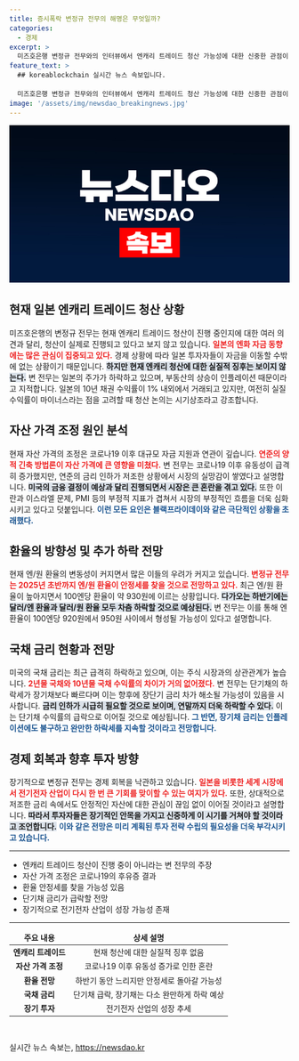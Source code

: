 ```yaml
---
title: 증시폭락 변정규 전무의 해명은 무엇일까?
categories:
  - 경제
excerpt: >
  미즈호은행 변정규 전무와의 인터뷰에서 엔캐리 트레이드 청산 가능성에 대한 신중한 관점이 드러났다. 그에 따르면, 현재 조정장은 자산가격 조정에 기인하며, 단기적인 불안 속에서도 장기적인 전기전자업종 발전 가능성을 강조했다. 환율은 향후 하락세가 예상된다.
feature_text: >
  ## koreablockchain 실시간 뉴스 속보입니다.

  미즈호은행 변정규 전무와의 인터뷰에서 엔캐리 트레이드 청산 가능성에 대한 신중한 관점이 드러났다. 그에 따르면, 현재 조정장은 자산가격 조정에 기인하며, 단기적인 불안 속에서도 장기적인 전기전자업종 발전 가능성을 강조했다. 환율은 향후 하락세가 예상된다.
image: '/assets/img/newsdao_breakingnews.jpg'
---
```


<p><img src="/assets/img/newsdao_breakingnews.jpg" alt="koreablockchain 속보" /></p>

<h2 data-ke-size="size26">현재 일본 엔캐리 트레이드 청산 상황</h2>

<p data-ke-size="size16">미즈호은행의 변정규 전무는 현재 엔캐리 트레이드 청산이 진행 중인지에 대한 여러 의견과 달리, 청산이 실제로 진행되고 있다고 보지 않고 있습니다. <b><span style="color: #ee2323;">일본의 엔화 자금 동향에는 많은 관심이 집중되고 있다.</span></b> 경제 상황에 따라 일본 투자자들이 자금을 이동할 수밖에 없는 상황이기 때문입니다. <b><span style="background-color: #21538527;">하지만 현재 엔캐리 청산에 대한 실질적 징후는 보이지 않는다.</span></b> 변 전무는 일본의 주가가 하락하고 있으며, 부동산의 상승이 인플레이션 때문이라고 지적합니다. 일본의 10년 채권 수익률이 1% 내외에서 거래되고 있지만, 여전히 실질 수익률이 마이너스라는 점을 고려할 때 청산 논의는 시기상조라고 강조합니다.</p>

<h2 data-ke-size="size26">자산 가격 조정 원인 분석</h2>

<p data-ke-size="size16">현재 자산 가격의 조정은 코로나19 이후 대규모 자금 지원과 연관이 깊습니다. <b><span style="color: #ee2323;">연준의 양적 긴축 방법론이 자산 가격에 큰 영향을 미쳤다.</span></b> 변 전무는 코로나19 이후 유동성이 급격히 증가했지만, 연준의 금리 인하가 저조한 상황에서 시장의 실망감이 쌓였다고 설명합니다. <b><span style="background-color: #21538527;">미국의 금융 결정이 예상과 달리 진행되면서 시장은 큰 혼란을 겪고 있다.</span></b> 또한 이란과 이스라엘 문제, PMI 등의 부정적 지표가 겹쳐서 시장의 부정적인 흐름을 더욱 심화시키고 있다고 덧붙입니다. <b><span style="color: #1a5490;">이런 모든 요인은 블랙프라이데이와 같은 극단적인 상황을 초래했다.</span></b></p>

<h2 data-ke-size="size26">환율의 방향성 및 추가 하락 전망</h2>

<p data-ke-size="size16">현재 엔/원 환율의 변동성이 커지면서 많은 이들의 우려가 커지고 있습니다. <b><span style="color: #ee2323;">변정규 전무는 2025년 초반까지 엔/원 환율이 안정세를 찾을 것으로 전망하고 있다.</span></b> 최근 엔/원 환율이 높아지면서 100엔당 환율이 약 930원에 이르는 상황입니다. <b><span style="background-color: #21538527;">다가오는 하반기에는 달러/엔 환율과 달러/원 환율 모두 차츰 하락할 것으로 예상된다.</span></b> 변 전무는 이를 통해 엔 환율이 100엔당 920원에서 950원 사이에서 형성될 가능성이 있다고 설명합니다.</p>

<h2 data-ke-size="size26">국채 금리 현황과 전망</h2>

<p data-ke-size="size16">미국의 국채 금리는 최근 급격히 하락하고 있으며, 이는 주식 시장과의 상관관계가 높습니다. <b><span style="color: #ee2323;">2년물 국채와 10년물 국채 수익률의 차이가 거의 없어졌다.</span></b> 변 전무는 단기채의 하락세가 장기채보다 빠르다며 이는 향후에 장단기 금리 차가 해소될 가능성이 있음을 시사합니다. <b><span style="background-color: #21538527;">금리 인하가 시급히 필요할 것으로 보이며, 연말까지 더욱 하락할 수 있다.</span></b> 이는 단기채 수익률의 급락으로 이어질 것으로 예상됩니다. <b><span style="color: #1a5490;">그 반면, 장기채 금리는 인플레이션에도 불구하고 완만한 하락세를 지속할 것이라고 전망합니다.</span></b></p>

<h2 data-ke-size="size26">경제 회복과 향후 투자 방향</h2>

<p data-ke-size="size16">장기적으로 변정규 전무는 경제 회복을 낙관하고 있습니다. <b><span style="color: #ee2323;">일본을 비롯한 세계 시장에서 전기전자 산업이 다시 한 번 큰 기회를 맞이할 수 있는 여지가 있다.</span></b> 또한, 상대적으로 저조한 금리 속에서도 안정적인 자산에 대한 관심이 끊임 없이 이어질 것이라고 설명합니다. <b><span style="background-color: #21538527;">따라서 투자자들은 장기적인 안목을 가지고 신중하게 이 시기를 거쳐야 할 것이라고 조언합니다.</span></b> <b><span style="color: #1a5490;">이와 같은 전망은 미리 계획된 투자 전략 수립의 필요성을 더욱 부각시키고 있습니다.</span></b></p>

<hr />

<ul>
<li>엔캐리 트레이드 청산이 진행 중이 아니라는 변 전무의 주장</li>
<li>자산 가격 조정은 코로나19의 후유증 결과</li>
<li>환율 안정세를 찾을 가능성 있음</li>
<li>단기채 금리가 급락할 전망</li>
<li>장기적으로 전기전자 산업이 성장 가능성 존재</li>
</ul>

<hr />

<table style="width: 100%; border-collapse: collapse;">
<thead>
<tr>
<td style="text-align: center; height: 17px;"><b>주요 내용</b></td>
<td style="text-align: center; height: 17px;"><b>상세 설명</b></td>
</tr>
</thead>
<tbody>
<tr>
<td style="text-align: center; height: 17px;"><b>엔캐리 트레이드</b></td>
<td style="text-align: center; height: 17px;">현재 청산에 대한 실질적 징후 없음</td>
</tr>
<tr>
<td style="text-align: center; height: 17px;"><b>자산 가격 조정</b></td>
<td style="text-align: center; height: 17px;">코로나19 이후 유동성 증가로 인한 혼란</td>
</tr>
<tr>
<td style="text-align: center; height: 17px;"><b>환율 전망</b></td>
<td style="text-align: center; height: 17px;">하반기 동안 느리지만 안정세로 돌아갈 가능성</td>
</tr>
<tr>
<td style="text-align: center; height: 17px;"><b>국채 금리</b></td>
<td style="text-align: center; height: 17px;">단기채 급락, 장기채는 다소 완만하게 하락 예상</td>
</tr>
<tr>
<td style="text-align: center; height: 17px;"><b>장기 투자</b></td>
<td style="text-align: center; height: 17px;">전기전자 산업의 성장 추세</td>
</tr>
</tbody>
</table>

<p data-ke-size="size16">&nbsp;</p>
실시간 뉴스 속보는, <a href="https://newsdao.kr" rel="dofollow">https://newsdao.kr</a>


